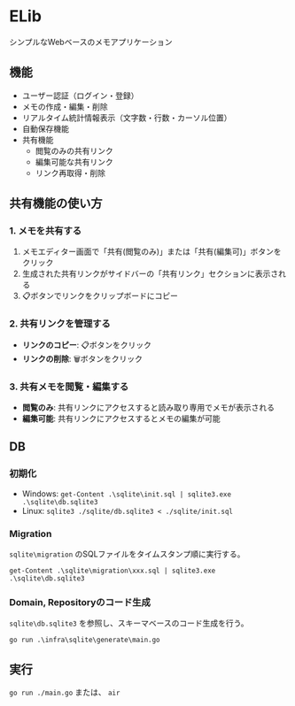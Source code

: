 # ELib

シンプルなWebベースのメモアプリケーション

## 機能

- ユーザー認証（ログイン・登録）
- メモの作成・編集・削除
- リアルタイム統計情報表示（文字数・行数・カーソル位置）
- 自動保存機能
- 共有機能
  - 閲覧のみの共有リンク
  - 編集可能な共有リンク
  - リンク再取得・削除

## 共有機能の使い方

### 1. メモを共有する

1. メモエディター画面で「共有(閲覧のみ)」または「共有(編集可)」ボタンをクリック
2. 生成された共有リンクがサイドバーの「共有リンク」セクションに表示される
3. 📋ボタンでリンクをクリップボードにコピー

### 2. 共有リンクを管理する

- **リンクのコピー**: 📋ボタンをクリック
- **リンクの削除**: 🗑️ボタンをクリック

### 3. 共有メモを閲覧・編集する

- **閲覧のみ**: 共有リンクにアクセスすると読み取り専用でメモが表示される
- **編集可能**: 共有リンクにアクセスするとメモの編集が可能

## DB

### 初期化

- Windows: `get-Content .\sqlite\init.sql | sqlite3.exe .\sqlite\db.sqlite3`
- Linux: `sqlite3 ./sqlite/db.sqlite3 < ./sqlite/init.sql`

### Migration

`sqlite\migration` のSQLファイルをタイムスタンプ順に実行する。

`get-Content .\sqlite\migration\xxx.sql | sqlite3.exe .\sqlite\db.sqlite3`

### Domain, Repositoryのコード生成

`sqlite\db.sqlite3` を参照し、スキーマベースのコード生成を行う。

`go run .\infra\sqlite\generate\main.go`

## 実行

`go run ./main.go` または、 `air`
